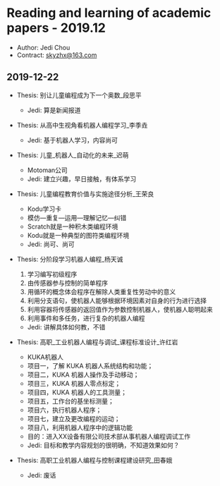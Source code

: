 # Reading and learning of academic papers - 2019.12

* Author: Jedi Chou
* Contract: skyzhx@163.com

## 2019-12-22

* Thesis: 别让儿童编程成为下一个奥数_段思平
  * Jedi: 算是新闻报道

* Thesis: 从高中生视角看机器人编程学习_李季垚
  * Jedi: 基于机器人学习，内容尚可

* Thesis: 儿童_机器人_自动化的未来_迟萌
  * Motoman公司
  * Jedi: 建立兴趣，早日接触，有体系学习

* Thesis: 儿童编程教育价值与实施途径分析_王荣良
  * Kodu学习卡
  * 模仿—重复—运用—理解记忆—纠错
  * Scratch就是一种积木类编程环境
  * Kodu就是一种典型的图符类编程环境
  * Jedi: 尚可、尚可

* Thesis: 分阶段学习机器人编程_杨天诚
  1. 学习编写初级程序
  2. 由传感器参与控制的简单程序
  3. 用循环的概念体会程序在解除人类重复性劳动中的意义
  4. 利用分支语句，使机器人能够根据环境因素对自身的行为进行选择
  5. 利用容器将传感器的返回值作为参数控制机器人，使机器人聪明起来
  6. 利用事件和多任务，进行复杂的机器人编程
  * Jedi: 讲解具体如何教，不错

* Thesis: 高职_工业机器人编程与调试_课程标准设计_许红岩
  * KUKA机器人
  * 项目一，了解 KUKA 机器人系统结构和功能；
  * 项目二，KUKA 机器人操作及手动移动；
  * 项目三，KUKA 机器人零点标定；
  * 项目四，KUKA 机器人的工具测量；
  * 项目五，工作台的基坐标测量；
  * 项目六，执行机器人程序；
  * 项目七，建立及更改编程的运动；
  * 项目八，利用机器人程序中的逻辑功能
  * 目的：进入XX设备有限公司技术部从事机器人编程调试工作
  * Jedi: 目标和教学内容规划的很明确，不知道效果如何？

* Thesis: 高职工业机器人编程与控制课程建设研究_田春娥
  * Jedi: 废话
